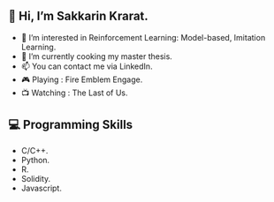 ## 👋 Hi, I’m Sakkarin Krarat.
- 👀 I’m interested in Reinforcement Learning: Model-based, Imitation Learning.
- 🌱 I’m currently cooking my master thesis.
- 📫 You can contact me via LinkedIn.
- 🎮 Playing : Fire Emblem Engage.
- :tv: Watching : The Last of Us.

## 💻 Programming Skills
- C/C++.
- Python.
- R.
- Solidity.
- Javascript.


<!---
SakkarinKt/SakkarinKt is a ✨ special ✨ repository because its `README.md` (this file) appears on your GitHub profile.
You can click the Preview link to take a look at your changes.
--->
